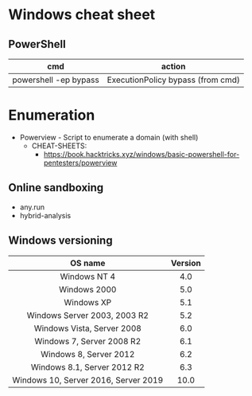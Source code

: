 # Windows cheat sheet

## PowerShell
| cmd | action |
| :-: | :-:| 
| powershell -ep bypass | ExecutionPolicy bypass (from cmd) |

# Enumeration
- Powerview - Script to enumerate a domain (with shell) 
  - CHEAT-SHEETS: 
    - https://book.hacktricks.xyz/windows/basic-powershell-for-pentesters/powerview


## Online sandboxing
- any.run
- hybrid-analysis

## Windows versioning
| OS name | Version |
|:-:|:-:|
| Windows NT 4 	                        |  4.0 | 
| Windows 2000 	                        |  5.0 |
| Windows XP 	                          |  5.1 |
| Windows Server 2003, 2003 R2 	        |  5.2 |
| Windows Vista, Server 2008 	          |  6.0 |
| Windows 7, Server 2008 R2 	          |  6.1 |
| Windows 8, Server 2012 	              |  6.2 |
| Windows 8.1, Server 2012 R2 	        |  6.3 |
| Windows 10, Server 2016, Server 2019 	| 10.0 |


